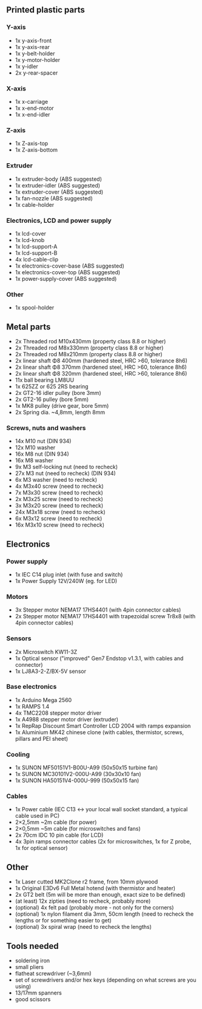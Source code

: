 ## Printed plastic parts
### Y-axis
- 1x y-axis-front
- 1x y-axis-rear
- 1x y-belt-holder
- 1x y-motor-holder 
- 1x y-idler
- 2x y-rear-spacer

### X-axis
- 1x x-carriage
- 1x x-end-motor
- 1x x-end-idler

### Z-axis
- 1x Z-axis-top
- 1x Z-axis-bottom

### Extruder
- 1x extruder-body (ABS suggested)
- 1x extruder-idler (ABS suggested)
- 1x extruder-cover (ABS suggested)
- 1x fan-nozzle (ABS suggested)
- 1x cable-holder

### Electronics, LCD and power supply
- 1x lcd-cover
- 1x lcd-knob
- 1x lcd-support-A
- 1x lcd-support-B
- 4x lcd-cable-clip
- 1x electronics-cover-base (ABS suggested)
- 1x electronics-cover-top (ABS suggested)
- 1x power-supply-cover (ABS suggested)

### Other
- 1x spool-holder

## Metal parts
- 2x Threaded rod M10x430mm (property class 8.8 or higher)
- 2x Threaded rod M8x330mm (property class 8.8 or higher)
- 2x Threaded rod M8x210mm (property class 8.8 or higher)
- 2x linear shaft Φ8 400mm (hardened steel, HRC >60, tolerance 8h6)
- 2x linear shaft Φ8 370mm (hardened steel, HRC >60, tolerance 8h6)
- 2x linear shaft Φ8 320mm (hardened steel, HRC >60, tolerance 8h6)
- 11x ball bearing LM8UU
- 1x 625ZZ or 625 2RS bearing
- 2x GT2-16 idler pulley (bore 3mm)
- 2x GT2-16 pulley (bore 5mm)
- 1x MK8 pulley (drive gear, bore 5mm)
- 2x Spring dia. ~4,8mm, length 8mm

### Screws, nuts and washers
- 14x M10 nut (DIN 934)
- 12x M10 washer
- 16x M8 nut (DIN 934)
- 16x M8 washer
- 9x M3 self-locking nut (need to recheck)
- 27x M3 nut (need to recheck) (DIN 934)
- 6x M3 washer (need to recheck)
- 4x M3x40 screw (need to recheck)
- 7x M3x30 screw (need to recheck)
- 2x M3x25 screw (need to recheck)
- 3x M3x20 screw (need to recheck)
- 24x M3x18 screw (need to recheck)
- 6x M3x12 screw (need to recheck)
- 16x M3x10 screw (need to recheck)

## Electronics

### Power supply
- 1x IEC C14 plug inlet (with fuse and switch)
- 1x Power Supply 12V/240W (eg. for LED)

### Motors
- 3x Stepper motor NEMA17 17HS4401 (with 4pin connector cables)
- 2x Stepper motor NEMA17 17HS4401 with trapezoidal screw Tr8x8 (with 4pin connector cables)

### Sensors
- 2x Microswitch KW11-3Z
- 1x Optical sensor ("improved" Gen7 Endstop v1.3.1, with cables and connector)
- 1x LJ8A3-2-Z/BX-5V sensor

### Base electronics
- 1x Arduino Mega 2560
- 1x RAMPS 1.4
- 4x TMC2208 stepper motor driver
- 1x A4988 stepper motor driver (extruder)
- 1x RepRap Discount Smart Controller LCD 2004 with ramps expansion
- 1x Aluminium MK42 chinese clone (with cables, thermistor, screws, pillars and PEI sheet)

### Cooling
- 1x SUNON MF50151V1-B00U-A99 (50x50x15 turbine fan)
- 1x SUNON MC30101V2-000U-A99 (30x30x10 fan)
- 1x SUNON HA50151V4-000U-999 (50x50x15 fan)

### Cables
- 1x Power cable (IEC C13 <-> your local wall socket standard, a typical cable used in PC)
- 2×2,5mm ~2m cable (for power)
- 2×0,5mm ~5m cable (for microswitches and fans)
- 2x 70cm IDC 10 pin cable (for LCD)
- 4x 3pin ramps connector cables (2x for microswitches, 1x for Z probe, 1x for optical sensor)

## Other
- 1x Laser cutted MK2Clone r2 frame, from 10mm plywood
- 1x Original E3Dv6 Full Metal hotend (with thermistor and heater)
- 2x GT2 belt (5m will be more than enough, exact size to be defined)
- (at least) 12x zipties (need to recheck, probably more)
- (optional) 4x felt pad (probably more - not only for the corners)
- (optional) 1x nylon filament dia 3mm, 50cm length (need to recheck the lengths or for something easier to get)
- (optional) 3x spiral wrap (need to recheck the lengths)

## Tools needed
- soldering iron
- small pliers
- flatheat screwdriver (~3,6mm)
- set of screwdrivers and/or hex keys (depending on what screws are you using)
- 13/17mm spanners
- good scissors